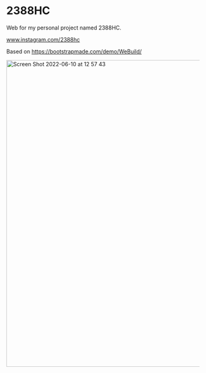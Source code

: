 # 2388HC

Web for my personal project named 2388HC.

www.instagram.com/2388hc

Based on https://bootstrapmade.com/demo/WeBuild/

<img width="800" alt="Screen Shot 2022-06-10 at 12 57 43" src="https://user-images.githubusercontent.com/83543601/173105736-1413962c-4daa-4a7d-a532-c3874a9589c0.png">
